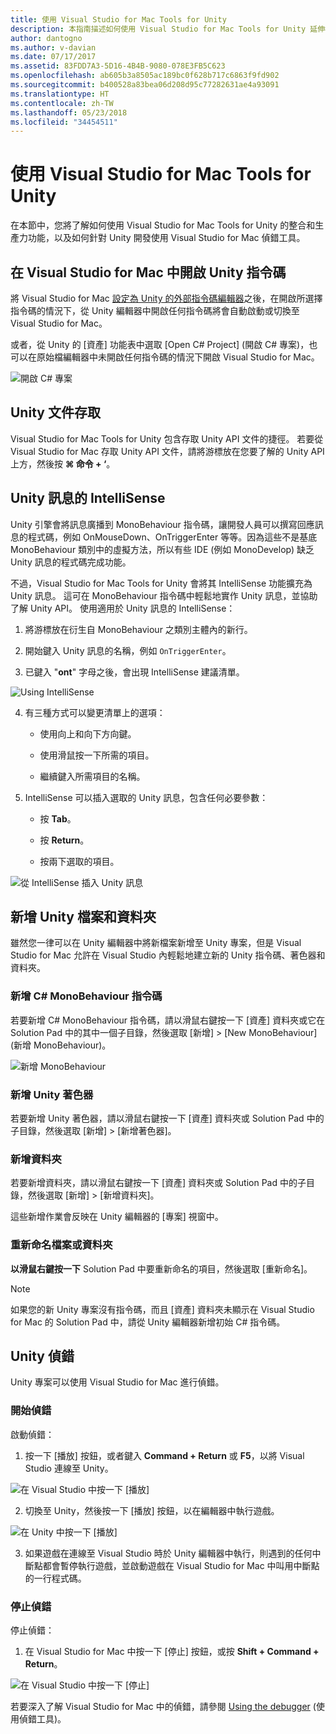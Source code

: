 ```yaml
---
title: 使用 Visual Studio for Mac Tools for Unity
description: 本指南描述如何使用 Visual Studio for Mac Tools for Unity 延伸模組
author: dantogno
ms.author: v-davian
ms.date: 07/17/2017
ms.assetid: 83FDD7A3-5D16-4B4B-9080-078E3FB5C623
ms.openlocfilehash: ab605b3a8505ac189bc0f628b717c6863f9fd902
ms.sourcegitcommit: b400528a83bea06d208d95c77282631ae4a93091
ms.translationtype: HT
ms.contentlocale: zh-TW
ms.lasthandoff: 05/23/2018
ms.locfileid: "34454511"
---
```

# <a name="using-visual-studio-for-mac-tools-for-unity"></a>使用 Visual Studio for Mac Tools for Unity

在本節中，您將了解如何使用 Visual Studio for Mac Tools for Unity 的整合和生產力功能，以及如何針對 Unity 開發使用 Visual Studio for Mac 偵錯工具。

## <a name="opening-unity-scripts-in-visual-studio-for-mac"></a>在 Visual Studio for Mac 中開啟 Unity 指令碼

將 Visual Studio for Mac [設定為 Unity 的外部指令碼編輯器](setup-vsmac-tools-unity.md#configure-unity-for-use-with-visual-studio-for-mac)之後，在開啟所選擇指令碼的情況下，從 Unity 編輯器中開啟任何指令碼將會自動啟動或切換至 Visual Studio for Mac。

或者，從 Unity 的 [資產] 功能表中選取 [Open C# Project] (開啟 C# 專案)，也可以在原始檔編輯器中未開啟任何指令碼的情況下開啟 Visual Studio for Mac。

![開啟 C# 專案](media/using-vsmac-tools-unity-image1.png)

## <a name="unity-documentation-access"></a>Unity 文件存取

Visual Studio for Mac Tools for Unity 包含存取 Unity API 文件的捷徑。 若要從 Visual Studio for Mac 存取 Unity API 文件，請將游標放在您要了解的 Unity API 上方，然後按 **⌘ 命令 + ‘**。

## <a name="intellisense-for-unity-messages"></a>Unity 訊息的 IntelliSense
Unity 引擎會將訊息廣播到 MonoBehaviour 指令碼，讓開發人員可以撰寫回應訊息的程式碼，例如 OnMouseDown、OnTriggerEnter 等等。因為這些不是基底 MonoBehaviour 類別中的虛擬方法，所以有些 IDE (例如 MonoDevelop) 缺乏 Unity 訊息的程式碼完成功能。

不過，Visual Studio for Mac Tools for Unity 會將其 IntelliSense 功能擴充為 Unity 訊息。 這可在 MonoBehaviour 指令碼中輕鬆地實作 Unity 訊息，並協助了解 Unity API。 使用適用於 Unity 訊息的 IntelliSense：

1.  將游標放在衍生自 MonoBehaviour 之類別主體內的新行。

2.  開始鍵入 Unity 訊息的名稱，例如 `OnTriggerEnter`。

3.  已鍵入 "**ont**" 字母之後，會出現 IntelliSense 建議清單。

  ![Using IntelliSense](media/using-vsmac-tools-unity-image2.png)

4.  有三種方式可以變更清單上的選項：

    * 使用向上和向下方向鍵。

    * 使用滑鼠按一下所需的項目。

    * 繼續鍵入所需項目的名稱。

5.  IntelliSense 可以插入選取的 Unity 訊息，包含任何必要參數：

    * 按 **Tab**。

    * 按 **Return**。

    * 按兩下選取的項目。

  ![從 IntelliSense 插入 Unity 訊息](media/using-vsmac-tools-unity-image3.png)

## <a name="adding-new-unity-files-and-folders"></a>新增 Unity 檔案和資料夾

雖然您一律可以在 Unity 編輯器中將新檔案新增至 Unity 專案，但是 Visual Studio for Mac 允許在 Visual Studio 內輕鬆地建立新的 Unity 指令碼、著色器和資料夾。

### <a name="add-a-new-c-monobehaviour-script"></a>新增 C# MonoBehaviour 指令碼

若要新增 C# MonoBehaviour 指令碼，請以滑鼠右鍵按一下 [資產] 資料夾或它在 Solution Pad 中的其中一個子目錄，然後選取 [新增] > [New MonoBehaviour] (新增 MonoBehaviour)。

![新增 MonoBehaviour](media/using-vsmac-tools-unity-image4.png)

### <a name="add-a-new-unity-shader"></a>新增 Unity 著色器

若要新增 Unity 著色器，請以滑鼠右鍵按一下 [資產] 資料夾或 Solution Pad 中的子目錄，然後選取 [新增] > [新增著色器]。

### <a name="add-a-new-folder"></a>新增資料夾

若要新增資料夾，請以滑鼠右鍵按一下 [資產] 資料夾或 Solution Pad 中的子目錄，然後選取 [新增] > [新增資料夾]。

這些新增作業會反映在 Unity 編輯器的 [專案] 視窗中。

### <a name="to-rename-a-file-or-folder"></a>重新命名檔案或資料夾
**以滑鼠右鍵按一下** Solution Pad 中要重新命名的項目，然後選取 [重新命名]。

> [!NOTE]
> 如果您的新 Unity 專案沒有指令碼，而且 [資產] 資料夾未顯示在 Visual Studio for Mac 的 Solution Pad 中，請從 Unity 編輯器新增初始 C# 指令碼。

## <a name="unity-debugging"></a>Unity 偵錯

Unity 專案可以使用 Visual Studio for Mac 進行偵錯。

### <a name="start-debugging"></a>開始偵錯

啟動偵錯：

1.  按一下 [播放] 按鈕，或者鍵入 **Command + Return** 或 **F5**，以將 Visual Studio 連線至 Unity。

  ![在 Visual Studio 中按一下 [播放]](media/using-vsmac-tools-unity-image5.png)

2.  切換至 Unity，然後按一下 [播放] 按鈕，以在編輯器中執行遊戲。

  ![在 Unity 中按一下 [播放]](media/using-vsmac-tools-unity-image6.png)

3.  如果遊戲在連線至 Visual Studio 時於 Unity 編輯器中執行，則遇到的任何中斷點都會暫停執行遊戲，並啟動遊戲在 Visual Studio for Mac 中叫用中斷點的一行程式碼。

### <a name="stop-debugging"></a>停止偵錯

停止偵錯：

1.  在 Visual Studio for Mac 中按一下 [停止] 按鈕，或按 **Shift + Command + Return**。

  ![在 Visual Studio 中按一下 [停止]](media/using-vsmac-tools-unity-image7.png)

若要深入了解 Visual Studio for Mac 中的偵錯，請參閱 [Using the debugger](https://docs.microsoft.com/visualstudio/mac/debugging) (使用偵錯工具)。
